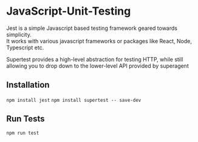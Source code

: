 # JavaScript-Unit-Testing
Jest is a simple Javascript based testing framework geared towards simplicity.  
It works with various javascript frameworks or packages like React, Node, Typescript etc.

Supertest provides a high-level abstraction for testing HTTP, while still allowing you to drop down to the lower-level API provided by superagent

## Installation
`npm install jest`
`npm install supertest -- save-dev`

## Run Tests
`npm run test`